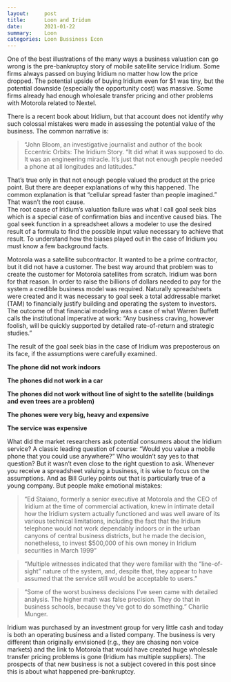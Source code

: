 ```yaml
---
layout:     post
title:      Loon and Iridum
date:       2021-01-22
summary:    Loon
categories: Loon Bussiness Econ
---
```


One of the best illustrations of the many ways a business valuation can go wrong is the pre-bankruptcy story of mobile satellite service Iridium. Some firms always passed on buying Iridium no matter how low the price dropped. The potential upside of buying Iridium even for $1 was tiny, but the potential downside (especially the opportunity cost) was massive. Some firms already had enough wholesale transfer pricing and other problems with Motorola related to Nextel.

There is a recent book about Iridium, but that account does not identify why such colossal mistakes were made in assessing the potential value of the business. The common narrative is:
<blockquote>
“John Bloom, an investigative journalist and author of the book Eccentric Orbits: The Iridium Story. “It did what it was supposed to do. It was an engineering miracle. It’s just that not enough people needed a phone at all longitudes and latitudes.”
</blockquote>
That’s true only in that not enough people valued the product at the price point. But there are deeper explanations of why this happened. The common explanation is that “cellular spread faster than people imagined.” That wasn’t the root cause.
<br>
The root cause of Iridium’s valuation failure was what I call goal seek bias which is a special case of confirmation bias and incentive caused bias. The goal seek function in a spreadsheet allows a modeler to use the desired result of a formula to find the possible input value necessary to achieve that result. To understand how the biases played out in the case of Iridium you must know a few background facts.
<br>
<p>Motorola was a satellite subcontractor. It wanted to be a prime contractor, but it did not have a customer. The best way around that problem was to create the customer for Motorola satellites from scratch. Iridium was born for that reason. In order to raise the billions of dollars needed to pay for the system a credible business model was required. Naturally spreadsheets were created and it was necessary to goal seek a total addressable market (TAM) to financially justify building and operating the system to investors. The outcome of that financial modeling was a case of what Warren Buffett calls the institutional imperative at work:  “Any business craving, however foolish, will be quickly supported by detailed rate-of-return and strategic studies.”

The result of the goal seek bias in the case of Iridium was preposterous on its face, if the assumptions were carefully examined.

<p><b>The phone did not work indoors</b></p>

<p><b>The phones did not work in a car</b></p>

<p><b>The phones did not work without line of sight to the satellite (buildings and even trees are a problem)</b></p>

<p><b>The phones were very big, heavy and expensive</b></p>

<p><b>The service was expensive</b></p>
<p>
What did the market researchers ask potential consumers about the Iridium service? A classic leading question of course: “Would you value a mobile phone that you could use anywhere?”  Who wouldn’t say yes to that question? But it wasn’t even close to the right question to ask.
Whenever you receive a spreadsheet valuing a business, it is wise to focus on the assumptions. And as Bill Gurley points out that is particularly true of a young company. But people make emotional mistakes:
</p>
<blockquote>
	<p>“Ed Staiano, formerly a senior executive at Motorola and the CEO of Iridium at the time of commercial activation, knew in intimate detail how the Iridium system actually functioned and was well aware of its various technical limitations, including the fact that the Iridium telephone would not work dependably indoors or in the urban canyons of central business districts, but he made the decision, nonetheless, to invest $500,000 of his own money in Iridium securities in March 1999”</p>
</blockquote>
<blockquote>
	<p>“Multiple witnesses indicated that they were familiar with the “line-of-sight” nature of the system, and, despite that, they appear to have assumed that the service still would be acceptable to users.”</p>
</blockquote>
<blockquote>
<p>“Some of the worst business decisions I’ve seen came with detailed analysis. The higher math was false precision.  They do that in business schools, because they’ve got to do something.” Charlie Munger.</p>
</blockquote>

Iridium was purchased by an investment group for very little cash and today is both an operating business and a listed company. The business is very different than originally envisioned (r.g., they are chasing non voice markets) and the link to Motorola that would have created huge wholesale transfer pricing problems is gone (Iridium has multiple suppliers). The prospects of that new business is not a subject covered in this post since this is about what happened pre-bankruptcy.


